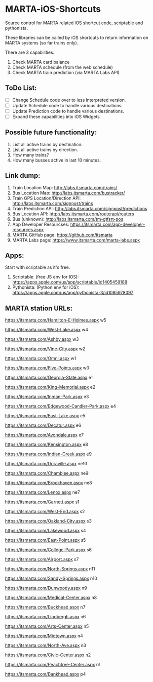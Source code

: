 # MARTA-iOS-Shortcuts
Source control for MARTA related iOS shortcut code, scriptable and pythonista.

These libraries can be called by iOS shortcuts to return information on MARTA systems (so far trains only).

There are 3 capabilities.
1. Check MARTA card balance
2. Check MARTA schedule (from the web schedule)
3. Check MARTA train prediction (via MARTA Labs API)

## ToDo List:
- [ ] Change Schedule code over to less interpreted version.
- [ ] Update Schedule code to handle various destinations.
- [ ] Update Prediction code to handle various destinations.
- [ ] Expand these capabilities into iOS Widgets

## Possible future functionality:
1. List all active trains by destination.
2. List all active trains by direction.
3. How many trains?
4. How many busses active in last 10 minutes.

## Link dump:
1. Train Location Map: http://labs.itsmarta.com/trains/
2. Bus Location Map: http://labs.itsmarta.com/bustracker/
3. Train GPS Location/Direction API: http://labs.itsmarta.com/signpost/trains
4. Train Prediction API: http://labs.itsmarta.com/signpost/predictions
5. Bus Location API: http://labs.itsmarta.com/routerapi/routers
6. Bus (unknown): http://labs.itsmarta.com/tm-gtfsrt-pos
7. App Developer Resourcses: https://itsmarta.com/app-developer-resources.aspx
8. MARTA GitHub page: https://github.com/itsmarta
9. MARTA Labs page: https://www.itsmarta.com/marta-labs.aspx

## Apps:

Start with scriptable as it's free.
1. Scriptable: (free JS env for IOS): https://apps.apple.com/us/app/scriptable/id1405459188
2. Pythonista: (Python env for iOS): https://apps.apple.com/us/app/pythonista-3/id1085978097

## MARTA station URLs:

https://itsmarta.com/Hamilton-E-Holmes.aspx w5

https://itsmarta.com/West-Lake.aspx w4

https://itsmarta.com/Ashby.aspx w3

https://itsmarta.com/Vine-City.aspx w2

https://itsmarta.com/Omni.aspx w1

https://itsmarta.com/Five-Points.aspx w0

https://itsmarta.com/Georgia-State.aspx e1

https://itsmarta.com/King-Memorial.aspx e2

https://itsmarta.com/Inman-Park.aspx e3

https://itsmarta.com/Edgewood-Candler-Park.aspx e4

https://itsmarta.com/East-Lake.aspx e5

https://itsmarta.com/Decatur.aspx e6

https://itsmarta.com/Avondale.aspx e7

https://itsmarta.com/Kensington.aspx e8

https://itsmarta.com/Indian-Creek.aspx e9

https://itsmarta.com/Doraville.aspx ne10

https://itsmarta.com/Chamblee.aspx ne9

https://itsmarta.com/Brookhaven.aspx ne8 

https://itsmarta.com/Lenox.aspx ne7

https://itsmarta.com/Garnett.aspx s1

https://itsmarta.com/West-End.aspx s2

https://itsmarta.com/Oakland-City.aspx s3

https://itsmarta.com/Lakewood.aspx s4

https://itsmarta.com/East-Point.aspx s5

https://itsmarta.com/College-Park.aspx s6

https://itsmarta.com/Airport.aspx s7

https://itsmarta.com/North-Springs.aspx n11

https://itsmarta.com/Sandy-Springs.aspx n10

https://itsmarta.com/Dunwoody.aspx n9

https://itsmarta.com/Medical-Center.aspx n8

https://itsmarta.com/Buckhead.aspx n7

https://itsmarta.com/Lindbergh.aspx n6

https://itsmarta.com/Arts-Center.aspx n5

https://itsmarta.com/Midtown.aspx n4

https://itsmarta.com/North-Ave.aspx n3

https://itsmarta.com/Civic-Center.aspx n2

https://itsmarta.com/Peachtree-Center.aspx n1

https://itsmarta.com/Bankhead.aspx p4

